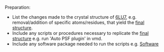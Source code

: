 Preparation:
- List the changes made to the crystal structure of [6LU7](Initial/6lu7.rcsb.pdb), e.g. removal/addition of specific atoms/residues, that yield the [final structure](Final/6lu7.autopsf.pdb).
- Include any scripts or procedures necessary to replicate the [final structure](Final/6lu7.autopsf.pdb) e.g. run 'Auto PSF plugin' in vmd.
- Include any software package needed to run the scripts e.g. [Software](Software.md)
